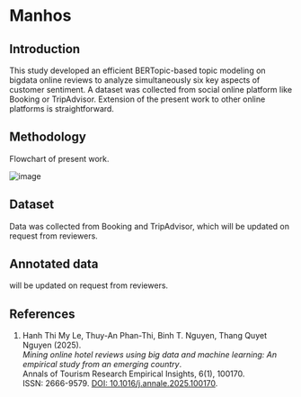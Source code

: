 # Manhos

## Introduction 

This study developed an efficient BERTopic-based topic modeling on bigdata online reviews to analyze simultaneously six key aspects of customer sentiment. A dataset was collected from social online platform like Booking or TripAdvisor. Extension of the present work to other online platforms is straightforward. 

## Methodology
Flowchart of present work.

![image](https://github.com/user-attachments/assets/37f02989-b17c-4edd-bc83-f13f5b8ba02e)

## Dataset

Data was collected from Booking and TripAdvisor, which will be updated on request from reviewers.

## Annotated data

will be updated on request from reviewers.

## References

1. Hanh Thi My Le, Thuy-An Phan-Thi, Binh T. Nguyen, Thang Quyet Nguyen (2025).  
   *Mining online hotel reviews using big data and machine learning: An empirical study from an emerging country*.  
   Annals of Tourism Research Empirical Insights, 6(1), 100170.  
   ISSN: 2666-9579.  [DOI: 10.1016/j.annale.2025.100170](https://doi.org/10.1016/j.annale.2025.100170).  



